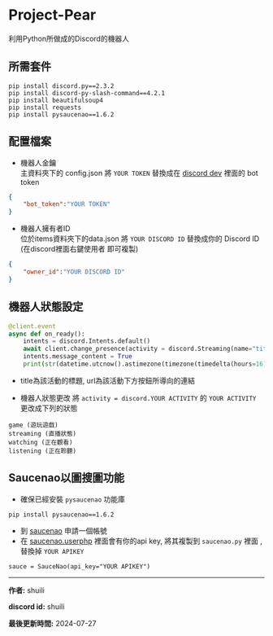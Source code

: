 # Project-Pear
利用Python所做成的Discord的機器人

## 所需套件
```
pip install discord.py==2.3.2 
pip install discord-py-slash-command==4.2.1
pip install beautifulsoup4
pip install requests
pip install pysaucenao==1.6.2 
```

## 配置檔案
- 機器人金鑰  
主資料夾下的 config.json
將 ``YOUR TOKEN`` 替換成在 [discord dev](https://discord.com/developers/applications) 裡面的 bot token
```json
{
    "bot_token":"YOUR TOKEN"
}
```

- 機器人擁有者ID  
位於items資料夾下的data.json
將 ``YOUR DISCORD ID`` 替換成你的 Discord ID (在discord裡面右鍵使用者 即可複製)
```json
{
    "owner_id":"YOUR DISCORD ID"
}
```

## 機器人狀態設定
```py
@client.event
async def on_ready():
    intents = discord.Intents.default()
    await client.change_presence(activity = discord.Streaming(name="title", url="url")) 
    intents.message_content = True
    print(str(datetime.utcnow().astimezone(timezone(timedelta(hours=16)))).split(".",1)[0],"Bot is on ready",client.user)
```
- title為該活動的標題, url為該活動下方按鈕所導向的連結

- 機器人狀態更改
將 ``activity = discord.YOUR ACTIVITY`` 的 ``YOUR ACTIVITY`` 更改成下列的狀態

```
game (遊玩遊戲)
streaming (直播狀態)
watching (正在觀看)
listening (正在聆聽)
```

## Saucenao以圖搜圖功能
- 確保已經安裝 ``pysaucenao`` 功能庫
```
pip install pysaucenao==1.6.2 
```
- 到 [saucenao](https://saucenao.com) 申請一個帳號
- 在 [saucenao.userphp](https://saucenao.com/user.php) 裡面會有你的api key, 將其複製到 ``saucenao.py`` 裡面
  , 替換掉 ``YOUR APIKEY``
```
sauce = SauceNao(api_key="YOUR APIKEY")
```
---

**作者:** shuili

**discord id:** shuili

**最後更新時間:** 2024-07-27

